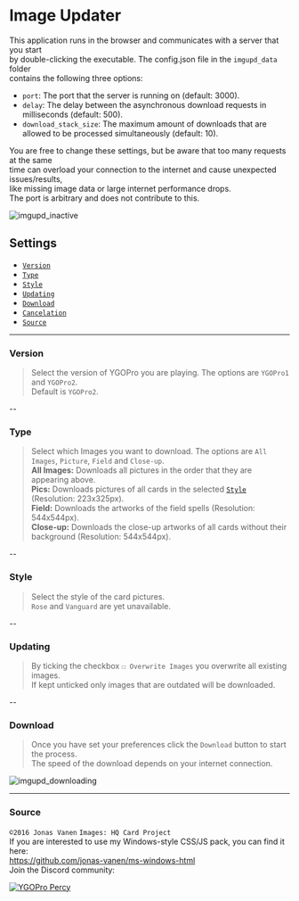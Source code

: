 # Image Updater

This application runs in the browser and communicates with a server that you start  
by double-clicking the executable. The config.json file in the `imgupd_data` folder  
contains the following three options:  
* `port`: The port that the server is running on (default: 3000).  
* `delay`: The delay between the asynchronous download requests in milliseconds (default: 500).  
* `download_stack_size`: The maximum amount of downloads that are allowed to be processed simultaneously (default: 10).  

You are free to change these settings, but be aware that too many requests at the same  
time can overload your connection to the internet and cause unexpected issues/results,  
like missing image data or large internet performance drops.  
The port is arbitrary and does not contribute to this.  

![imgupd_inactive](http://i.imgur.com/HZaEXQY.png)  

## Settings
* [`Version`](#version)
* [`Type`](#type)
* [`Style`](#style)
* [`Updating`](#updating)
* [`Download`](#download)
* [`Cancelation`](#cancelation)
* [`Source`](#source)

---

### Version
>Select the version of YGOPro you are playing. The options are `YGOPro1` and `YGOPro2`.  
Default is `YGOPro2`.  

--

### Type
>Select which Images you want to download. The options are `All Images`, `Picture`, `Field` and `Close-up`.  
**All Images:** Downloads all pictures in the order that they are appearing above.  
**Pics:** Downloads pictures of all cards in the selected [`Style`](#style) (Resolution: 223x325px).  
**Field:** Downloads the artworks of the field spells (Resolution: 544x544px).  
**Close-up:** Downloads the close-up artworks of all cards without their background (Resolution: 544x544px).  

--

### Style
>Select the style of the card pictures.  
`Rose` and `Vanguard` are yet unavailable.  

--

### Updating
>By ticking the checkbox `☐ Overwrite Images` you overwrite all existing images.  
If kept unticked only images that are outdated will be downloaded.  

--

### Download
>Once you have set your preferences click the `Download` button to start the process.  
The speed of the download depends on your internet connection. 

![imgupd_downloading](http://i.imgur.com/7GwEDoI.png)

---

### Source

`©2016 Jonas Vanen` `Images: HQ Card Project`  
If you are interested to use my Windows-style CSS/JS pack, you can find it here:  
https://github.com/jonas-vanen/ms-windows-html  
Join the Discord community:  

[![YGOPro Percy](http://i.imgur.com/v732Scx.png)](https://discord.gg/Rae2vZV)
